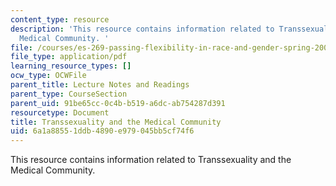 ```yaml
---
content_type: resource
description: 'This resource contains information related to Transsexuality and the
  Medical Community. '
file: /courses/es-269-passing-flexibility-in-race-and-gender-spring-2009/6a1a88551ddb4890e979045bb5cf74f6_MITES_269S09_lec9_Class9.pdf
file_type: application/pdf
learning_resource_types: []
ocw_type: OCWFile
parent_title: Lecture Notes and Readings
parent_type: CourseSection
parent_uid: 91be65cc-0c4b-b519-a6dc-ab754287d391
resourcetype: Document
title: Transsexuality and the Medical Community
uid: 6a1a8855-1ddb-4890-e979-045bb5cf74f6
---
```

This resource contains information related to Transsexuality and the Medical Community. 

